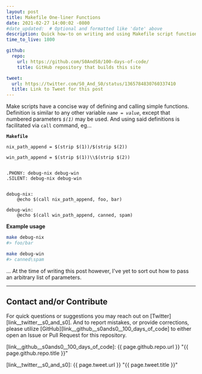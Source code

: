 ```yaml
---
layout: post
title: Makefile One-liner Functions
date: 2021-02-27 14:00:02 -0800
#date_updated:  # Optional and formatted like 'date' above
description: Quick how-to on writing and using Makefile script functions
time_to_live: 1800

github:
  repo:
    url: https://github.com/S0AndS0/100-days-of-code/
    title: GitHub repository that builds this site

tweet:
  url: https://twitter.com/S0_And_S0/status/1365784830760337410
  title: Link to Tweet for this post
---
```




Make scripts have a concise way of defining and calling simple functions. Definition is similar to any other variable _`name = value`_, except that numbered parameters _`$(1)`_ may be used. And using said definitions is facilitated via `call` command, eg...


**`Makefile`**


```make
nix_path_append = $(strip $(1))/$(strip $(2))

win_path_append = $(strip $(1))\\$(strip $(2))


.PHONY: debug-nix debug-win
.SILENT: debug-nix debug-win


debug-nix:
	@echo $(call nix_path_append, foo, bar)

debug-win:
	@echo $(call win_path_append, canned, spam)
```


**Example usage**


```bash
make debug-nix
#> foo/bar

make debug-win
#> canned\spam
```


... At the time of writing this post however, I've yet to sort out how to pass an arbitrary list of parameters.


______


## Contact and/or Contribute
[heading__contact_andor_contribute]: #contact-andor-contribute


For quick questions or suggestions you may reach out on [Twitter][link__twitter__s0_and_s0]. And to report mistakes, or provide corrections, please utilize [GitHub][link__github__s0ands0__100_days_of_code] to either open an Issue or Pull Request for this repository.



[link__github__s0ands0__100_days_of_code]: {{ page.github.repo.url }} "{{ page.github.repo.title }}"

[link__twitter__s0_and_s0]: {{ page.tweet.url }} "{{ page.tweet.title }}"

